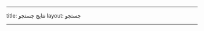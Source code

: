 ______________________________________________________________________

title: نتایج جستجو layout: جستجو

______________________________________________________________________
